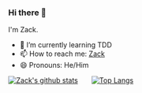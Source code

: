 ### Hi there 👋
I'm Zack.
- 🌱 I’m currently learning TDD 
- 📫 How to reach me: [Zack](mailto:yuqz95@gmail.com)
- 😄 Pronouns: He/Him

[![Zack's github stats](https://github-readme-stats.vercel.app/api?username=deepforce&count_private=true&show_icons=true)](https://github.com/anuraghazra/github-readme-stats)
&nbsp; &nbsp; &nbsp; [![Top Langs](https://github-readme-stats.vercel.app/api/top-langs/?username=deepforce)](https://github.com/anuraghazra/github-readme-stats)
